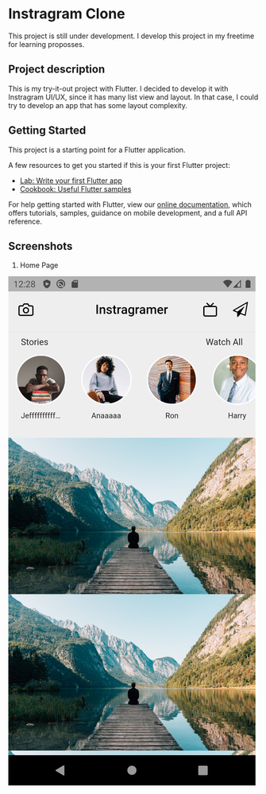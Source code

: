 # Instragram Clone
This project is still under development. I develop this project in my freetime for learning proposses.

## Project description

This is my try-it-out project with Flutter. I decided to develop it with Instragram UI/UX, since it has many list view and layout. In that case, I could try to develop an app that has some layout complexity.

## Getting Started

This project is a starting point for a Flutter application.

A few resources to get you started if this is your first Flutter project:

- [Lab: Write your first Flutter app](https://flutter.dev/docs/get-started/codelab)
- [Cookbook: Useful Flutter samples](https://flutter.dev/docs/cookbook)

For help getting started with Flutter, view our
[online documentation](https://flutter.dev/docs), which offers tutorials,
samples, guidance on mobile development, and a full API reference.

## Screenshots

1. Home Page

![](https://github.com/thanathasCh/Instragram_Clone/blob/master/screenshots/home_screen.png?raw=true)
